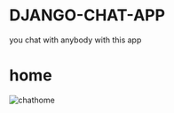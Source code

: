 # DJANGO-CHAT-APP
you chat with anybody with this app
# home
![chathome](https://user-images.githubusercontent.com/78656754/137633972-2b728dd8-4e36-4f1c-a82c-b29ce46f01eb.png)
